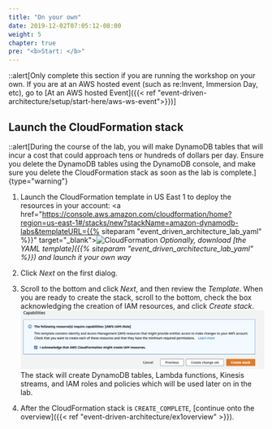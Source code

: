 ```yaml
---
title: "On your own"
date: 2019-12-02T07:05:12-08:00
weight: 5
chapter: true
pre: "<b>Start: </b>"
---
```



::alert[Only complete this section if you are running the workshop on your own. If you are at an AWS hosted event (such as re\:Invent, Immersion Day, etc), go to [At an AWS hosted Event]({{< ref "event-driven-architecture/setup/start-here/aws-ws-event">}})]
## Launch the CloudFormation stack
::alert[During the course of the lab, you will make DynamoDB tables that will incur a cost that could approach tens or hundreds of dollars per day. Ensure you delete the DynamoDB tables using the DynamoDB console, and make sure you delete the CloudFormation stack as soon as the lab is complete.]{type="warning"}

1. Launch the CloudFormation template in US East 1 to deploy the resources in your account:
  <a href="https://console.aws.amazon.com/cloudformation/home?region=us-east-1#/stacks/new?stackName=amazon-dynamodb-labs&templateURL={{% siteparam "event_driven_architecture_lab_yaml" %}}" target="_blank"><img src="/images/cloudformation-launch-stack.png" alt="CloudFormation"/></a>
  *Optionally, download [the YAML template]({{% siteparam "event_driven_architecture_lab_yaml" %}}) and launch it your own way*

1. Click *Next* on the first dialog.

1. Scroll to the bottom and click *Next*, and then review the *Template*. When you are ready to create the stack, scroll to the bottom, check the box acknowledging the creation of IAM resources, and click *Create stack*.
![CloudFormation parameters](/static/images/awsconsole2.png)
  The stack will create DynamoDB tables, Lambda functions, Kinesis streams, and IAM roles and policies which will be used later on in the lab.

1. After the CloudFormation stack is `CREATE_COMPLETE`, [continue onto the overview]({{< ref "event-driven-architecture/ex1overview" >}}).  
